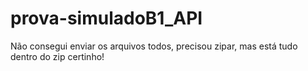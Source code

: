 # prova-simuladoB1_API

Não consegui enviar os arquivos todos, precisou zipar, mas está tudo dentro do zip certinho!
